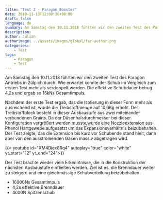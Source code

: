 ```yaml
---
title: "Test 2 - Paragon Booster"
date: 2018-11-13T12:00:36+08:00
draft: false
language: de
summary: Am Samstag den 10.11.2018 führten wir den zweiten Test des Paragon Antriebs in Zülpich durch.
description:
author: Julian
authorimage: ../assets/images/global/far-author.png
categories: 
    - Test
tags: 
    - Paragon
    - Test
---
```


Am Samstag den 10.11.2018 führten wir den zweiten Test des Paragon Antriebs in Zülpich durch. Wie erwartet konnte der Schub im Vergleich zum ersten Test mehr als verdoppelt werden. Die effektive Schubdauer betrug 4,2s und ergab so 16kNs Gesamtimpuls.

Nachdem der erste Test ergab, das die Isolierung in dieser Form mehr als ausreichend ist, wurde die Treibstoffmenge auf 10,6Kg erhöht. Der Treibstoffblock besteht in dieser Ausbaustufe aus zwei miteinander verbundenen Grains. Da der Düsenhalsdurchmesser bei dieser Konfiguration vergrößert werden musste,wurde eine Nozzleextension aus Phenol Hartgewebe aufgesetzt um das Expansionsverhältnis beizubehalten. Der Test zeigte, das die Extension bis kurz vor Schubende stand hielt, dann aber von den ausströmenden Gasen massiv abgetragen wird.

{{< youtube id="XM4Diex8Rq4" autoplay="true" color="white" yt_start="12" yt_end="24">}}

Der Test brachte wieder viele Erkenntnisse, die in die Konstruktion der nächsten Ausbaustufe einfließen werden. Ziel ist es, die Brenndauer weiter zu steigern und eine gleichmässige Schubverteilung beizubehalten.

* 16000Ns Gesamtimpuls
* 4,2s effektive Brenndauer
* 4000N Spitzenschub